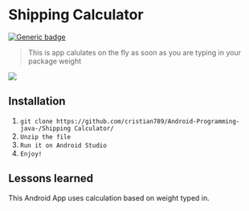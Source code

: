 # Shipping Calculator
[![Generic badge](https://img.shields.io/badge/Java-Android-green.svg)](https://shields.io/)

>This is app calulates on the 
fly as soon as you are typing in your package weight

![](tty.gif)

**Installation**
---
1. `git clone https://github.com/cristian789/Android-Programming-java-/Shipping Calculator/`
2. `Unzip the file`
3. `Run it on Android Studio`
4. `Enjoy!`

**Lessons learned**
---
This Android App uses calculation based on
weight typed in.
